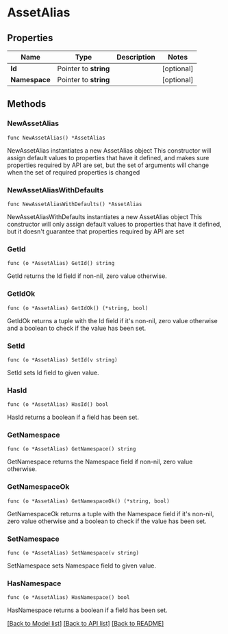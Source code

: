 # AssetAlias

## Properties

Name | Type | Description | Notes
------------ | ------------- | ------------- | -------------
**Id** | Pointer to **string** |  | [optional] 
**Namespace** | Pointer to **string** |  | [optional] 

## Methods

### NewAssetAlias

`func NewAssetAlias() *AssetAlias`

NewAssetAlias instantiates a new AssetAlias object
This constructor will assign default values to properties that have it defined,
and makes sure properties required by API are set, but the set of arguments
will change when the set of required properties is changed

### NewAssetAliasWithDefaults

`func NewAssetAliasWithDefaults() *AssetAlias`

NewAssetAliasWithDefaults instantiates a new AssetAlias object
This constructor will only assign default values to properties that have it defined,
but it doesn't guarantee that properties required by API are set

### GetId

`func (o *AssetAlias) GetId() string`

GetId returns the Id field if non-nil, zero value otherwise.

### GetIdOk

`func (o *AssetAlias) GetIdOk() (*string, bool)`

GetIdOk returns a tuple with the Id field if it's non-nil, zero value otherwise
and a boolean to check if the value has been set.

### SetId

`func (o *AssetAlias) SetId(v string)`

SetId sets Id field to given value.

### HasId

`func (o *AssetAlias) HasId() bool`

HasId returns a boolean if a field has been set.

### GetNamespace

`func (o *AssetAlias) GetNamespace() string`

GetNamespace returns the Namespace field if non-nil, zero value otherwise.

### GetNamespaceOk

`func (o *AssetAlias) GetNamespaceOk() (*string, bool)`

GetNamespaceOk returns a tuple with the Namespace field if it's non-nil, zero value otherwise
and a boolean to check if the value has been set.

### SetNamespace

`func (o *AssetAlias) SetNamespace(v string)`

SetNamespace sets Namespace field to given value.

### HasNamespace

`func (o *AssetAlias) HasNamespace() bool`

HasNamespace returns a boolean if a field has been set.


[[Back to Model list]](../README.md#documentation-for-models) [[Back to API list]](../README.md#documentation-for-api-endpoints) [[Back to README]](../README.md)


